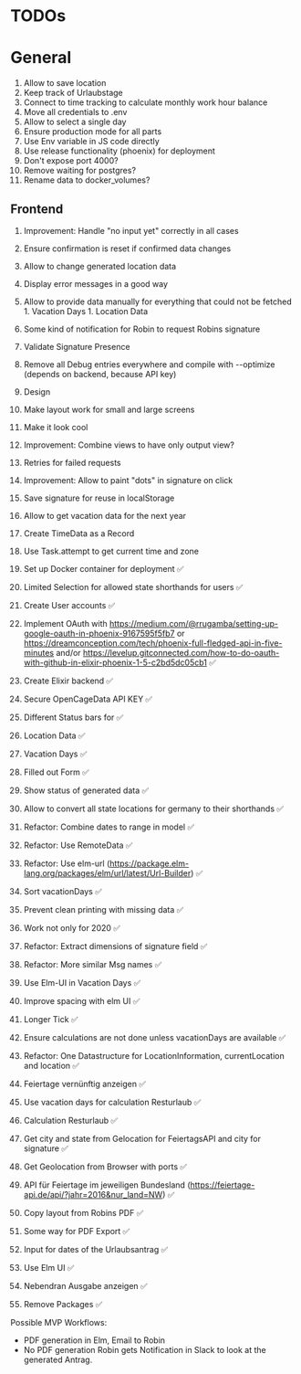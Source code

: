 # TODOs

# General

1. Allow to save location
1. Keep track of Urlaubstage
1. Connect to time tracking to calculate monthly work hour balance
1. Move all credentials to .env
1. Allow to select a single day
1. Ensure production mode for all parts
1. Use Env variable in JS code directly
1. Use release functionality (phoenix) for deployment
1. Don't expose port 4000?
1. Remove waiting for postgres?
1. Rename data to docker_volumes?

## Frontend

1. Improvement: Handle "no input yet" correctly in all cases
  1. Ensure confirmation is reset if confirmed data changes
  1. Allow to change generated location data
  1. Display error messages in a good way
  1. Allow to provide data manually for everything that could not be fetched
    1. Vacation Days
    1. Location Data
1. Some kind of notification for Robin to request Robins signature
1. Validate Signature Presence
1. Remove all Debug entries everywhere and compile with --optimize (depends on backend, because API key)
1. Design
  1. Make layout work for small and large screens
  1. Make it look cool
  1. Improvement: Combine views to have only output view?
1. Retries for failed requests
1. Improvement: Allow to paint "dots" in signature on click
1. Save signature for reuse in localStorage
1. Allow to get vacation data for the next year
1. Create TimeData as a Record
1. Use Task.attempt to get current time and zone



1. Set up Docker container for deployment ✅
1. Limited Selection for allowed state shorthands for users ✅
1. Create User accounts ✅
1. Implement OAuth with https://medium.com/@rrugamba/setting-up-google-oauth-in-phoenix-9167595f5fb7 or https://dreamconception.com/tech/phoenix-full-fledged-api-in-five-minutes and/or https://levelup.gitconnected.com/how-to-do-oauth-with-github-in-elixir-phoenix-1-5-c2bd5dc05cb1 ✅
1. Create Elixir backend ✅
  1. Secure OpenCageData API KEY ✅
1. Different Status bars for ✅
  1. Location Data ✅
  1. Vacation Days ✅
  1. Filled out Form ✅
1. Show status of generated data ✅
1. Allow to convert all state locations for germany to their shorthands ✅
1. Refactor: Combine dates to range in model ✅
1. Refactor: Use RemoteData ✅
1. Refactor: Use elm-url (https://package.elm-lang.org/packages/elm/url/latest/Url-Builder) ✅
1. Sort vacationDays ✅
1. Prevent clean printing with missing data ✅
1. Work not only for 2020 ✅
1. Refactor: Extract dimensions of signature field ✅
1. Refactor: More similar Msg names ✅
1. Use Elm-UI in Vacation Days ✅
1. Improve spacing with elm UI ✅
1. Longer Tick ✅
1. Ensure calculations are not done unless vacationDays are available ✅
1. Refactor: One Datastructure for LocationInformation, currentLocation and location ✅
1. Feiertage vernünftig anzeigen ✅
1. Use vacation days for calculation Resturlaub ✅
1. Calculation Resturlaub ✅
1. Get city and state from Gelocation for FeiertagsAPI and city for signature ✅
1. Get Geolocation from Browser with ports ✅
1. API für Feiertage im jeweiligen Bundesland (https://feiertage-api.de/api/?jahr=2016&nur_land=NW) ✅
1. Copy layout from Robins PDF ✅
1. Some way for PDF Export ✅
1. Input for dates of the Urlaubsantrag ✅
1. Use Elm UI ✅
1. Nebendran Ausgabe anzeigen ✅
1. Remove Packages ✅

Possible MVP Workflows:

- PDF generation in Elm, Email to Robin
- No PDF generation Robin gets Notification in Slack to look at the generated Antrag.
